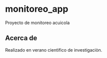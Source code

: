# monitoreo_app

Proyecto de monitoreo acuicola

## Acerca de

Realizado en verano cientìfico de investigaciòn.
